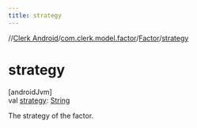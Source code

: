 ```yaml
---
title: strategy
---
```

//[Clerk Android](../../../index.html)/[com.clerk.model.factor](../index.html)/[Factor](index.html)/[strategy](strategy.html)



# strategy



[androidJvm]\
val [strategy](strategy.html): [String](https://kotlinlang.org/api/latest/jvm/stdlib/kotlin-stdlib/kotlin/-string/index.html)



The strategy of the factor.




